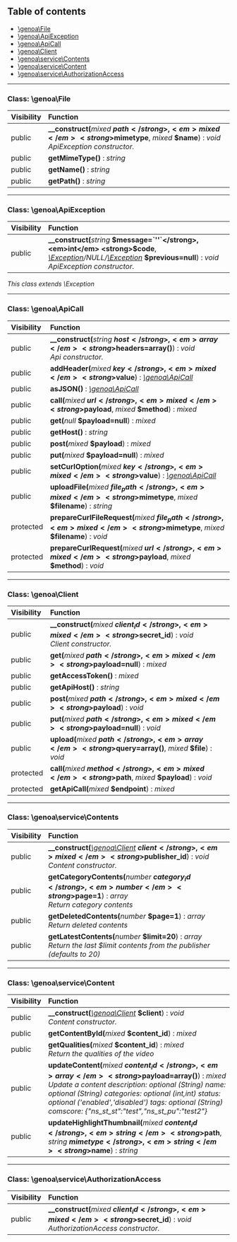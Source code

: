 ## Table of contents

- [\genoa\File](#class-genoafile)
- [\genoa\ApiException](#class-genoaapiexception)
- [\genoa\ApiCall](#class-genoaapicall)
- [\genoa\Client](#class-genoaclient)
- [\genoa\service\Contents](#class-genoaservicecontents)
- [\genoa\service\Content](#class-genoaservicecontent)
- [\genoa\service\AuthorizationAccess](#class-genoaserviceauthorizationaccess)

<hr />

### Class: \genoa\File

| Visibility | Function |
|:-----------|:---------|
| public | <strong>__construct(</strong><em>mixed</em> <strong>$path</strong>, <em>mixed</em> <strong>$mimetype</strong>, <em>mixed</em> <strong>$name</strong>)</strong> : <em>void</em><br /><em>ApiException constructor.</em> |
| public | <strong>getMimeType()</strong> : <em>string</em> |
| public | <strong>getName()</strong> : <em>string</em> |
| public | <strong>getPath()</strong> : <em>string</em> |

<hr />

### Class: \genoa\ApiException

| Visibility | Function |
|:-----------|:---------|
| public | <strong>__construct(</strong><em>string</em> <strong>$message=`''`</strong>, <em>int</em> <strong>$code</strong>, <em>[\Exception](http://php.net/manual/en/class.exception.php)/NULL/[\Exception](http://php.net/manual/en/class.exception.php)</em> <strong>$previous=null</strong>)</strong> : <em>void</em><br /><em>ApiException constructor.</em> |

*This class extends \Exception*

<hr />

### Class: \genoa\ApiCall

| Visibility | Function |
|:-----------|:---------|
| public | <strong>__construct(</strong><em>string</em> <strong>$host</strong>, <em>array</em> <strong>$headers=array()</strong>)</strong> : <em>void</em><br /><em>Api constructor.</em> |
| public | <strong>addHeader(</strong><em>mixed</em> <strong>$key</strong>, <em>mixed</em> <strong>$value</strong>)</strong> : <em>[\genoa\ApiCall](#class-genoaapicall)</em> |
| public | <strong>asJSON()</strong> : <em>[\genoa\ApiCall](#class-genoaapicall)</em> |
| public | <strong>call(</strong><em>mixed</em> <strong>$url</strong>, <em>mixed</em> <strong>$payload</strong>, <em>mixed</em> <strong>$method</strong>)</strong> : <em>mixed</em> |
| public | <strong>get(</strong><em>null</em> <strong>$payload=null</strong>)</strong> : <em>mixed</em> |
| public | <strong>getHost()</strong> : <em>string</em> |
| public | <strong>post(</strong><em>mixed</em> <strong>$payload</strong>)</strong> : <em>mixed</em> |
| public | <strong>put(</strong><em>mixed</em> <strong>$payload=null</strong>)</strong> : <em>mixed</em> |
| public | <strong>setCurlOption(</strong><em>mixed</em> <strong>$key</strong>, <em>mixed</em> <strong>$value</strong>)</strong> : <em>[\genoa\ApiCall](#class-genoaapicall)</em> |
| public | <strong>uploadFile(</strong><em>mixed</em> <strong>$file_path</strong>, <em>mixed</em> <strong>$mimetype</strong>, <em>mixed</em> <strong>$filename</strong>)</strong> : <em>string</em> |
| protected | <strong>prepareCurlFileRequest(</strong><em>mixed</em> <strong>$file_path</strong>, <em>mixed</em> <strong>$mimetype</strong>, <em>mixed</em> <strong>$filename</strong>)</strong> : <em>void</em> |
| protected | <strong>prepareCurlRequest(</strong><em>mixed</em> <strong>$url</strong>, <em>mixed</em> <strong>$payload</strong>, <em>mixed</em> <strong>$method</strong>)</strong> : <em>void</em> |

<hr />

### Class: \genoa\Client

| Visibility | Function |
|:-----------|:---------|
| public | <strong>__construct(</strong><em>mixed</em> <strong>$client_id</strong>, <em>mixed</em> <strong>$secret_id</strong>)</strong> : <em>void</em><br /><em>Client constructor.</em> |
| public | <strong>get(</strong><em>mixed</em> <strong>$path</strong>, <em>mixed</em> <strong>$payload=null</strong>)</strong> : <em>mixed</em> |
| public | <strong>getAccessToken()</strong> : <em>mixed</em> |
| public | <strong>getApiHost()</strong> : <em>string</em> |
| public | <strong>post(</strong><em>mixed</em> <strong>$path</strong>, <em>mixed</em> <strong>$payload</strong>)</strong> : <em>void</em> |
| public | <strong>put(</strong><em>mixed</em> <strong>$path</strong>, <em>mixed</em> <strong>$payload=null</strong>)</strong> : <em>void</em> |
| public | <strong>upload(</strong><em>mixed</em> <strong>$path</strong>, <em>array</em> <strong>$query=array()</strong>, <em>mixed</em> <strong>$file</strong>)</strong> : <em>void</em> |
| protected | <strong>call(</strong><em>mixed</em> <strong>$method</strong>, <em>mixed</em> <strong>$path</strong>, <em>mixed</em> <strong>$payload</strong>)</strong> : <em>void</em> |
| protected | <strong>getApiCall(</strong><em>mixed</em> <strong>$endpoint</strong>)</strong> : <em>mixed</em> |

<hr />

### Class: \genoa\service\Contents

| Visibility | Function |
|:-----------|:---------|
| public | <strong>__construct(</strong><em>[\genoa\Client](#class-genoaclient)</em> <strong>$client</strong>, <em>mixed</em> <strong>$publisher_id</strong>)</strong> : <em>void</em><br /><em>Content constructor.</em> |
| public | <strong>getCategoryContents(</strong><em>number</em> <strong>$category_id</strong>, <em>number</em> <strong>$page=1</strong>)</strong> : <em>array</em><br /><em>Return category contents</em> |
| public | <strong>getDeletedContents(</strong><em>number</em> <strong>$page=1</strong>)</strong> : <em>array</em><br /><em>Return deleted contents</em> |
| public | <strong>getLatestContents(</strong><em>number</em> <strong>$limit=20</strong>)</strong> : <em>array</em><br /><em>Return the last $limit contents from the publisher (defaults to 20)</em> |

<hr />

### Class: \genoa\service\Content

| Visibility | Function |
|:-----------|:---------|
| public | <strong>__construct(</strong><em>[\genoa\Client](#class-genoaclient)</em> <strong>$client</strong>)</strong> : <em>void</em><br /><em>Content constructor.</em> |
| public | <strong>getContentById(</strong><em>mixed</em> <strong>$content_id</strong>)</strong> : <em>mixed</em> |
| public | <strong>getQualities(</strong><em>mixed</em> <strong>$content_id</strong>)</strong> : <em>mixed</em><br /><em>Return the qualities of the video</em> |
| public | <strong>updateContent(</strong><em>mixed</em> <strong>$content_id</strong>, <em>array</em> <strong>$payload=array()</strong>)</strong> : <em>mixed</em><br /><em>Update a content description: optional (String) name: optional (String) categories: optional (int,int) status: optional ('enabled','disabled') tags: optional (String) comscore: {"ns_st_st":"test","ns_st_pu":"test2"}</em> |
| public | <strong>updateHighlightThumbnail(</strong><em>mixed</em> <strong>$content_id</strong>, <em>string</em> <strong>$path</strong>, <em>string</em> <strong>$mimetype</strong>, <em>string</em> <strong>$name</strong>)</strong> : <em>string</em> |

<hr />

### Class: \genoa\service\AuthorizationAccess

| Visibility | Function |
|:-----------|:---------|
| public | <strong>__construct(</strong><em>mixed</em> <strong>$client_id</strong>, <em>mixed</em> <strong>$secret_id</strong>)</strong> : <em>void</em><br /><em>AuthorizationAccess constructor.</em> |

